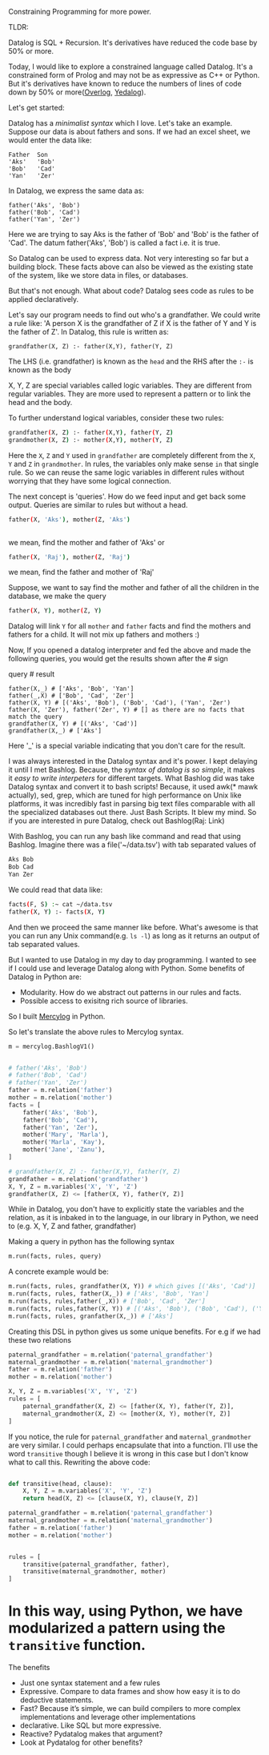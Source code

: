 Constraining Programming for more power.

TLDR:

Datalog is SQL + Recursion. It's derivatives have reduced the code base by 50% or more.

Today, I would like to explore a constrained  language called Datalog. It's a constrained form of Prolog and may not be as expressive as C++ or Python. But it's derivatives have known to reduce the numbers of lines of code down by 50% or more([Overlog](https://dl.acm.org/citation.cfm?id=1755913.1755937), [Yedalog](https://storage.googleapis.com/pub-tools-public-publication-data/pdf/43462.pdf)). 

Let's get started:


Datalog has a *minimalist syntax* which I love. Let's take an example.
Suppose our data is about fathers and sons. If we had an excel sheet, we would enter the data like:
```
Father  Son
'Aks'   'Bob'
'Bob'   'Cad'
'Yan'   'Zer'
```
In Datalog, we express the same data as:

```
father('Aks', 'Bob')
father('Bob', 'Cad')
father('Yan', 'Zer')
```
Here we are trying to say Aks is the father of 'Bob' and 'Bob' is the father of 'Cad'. The datum father('Aks', 'Bob') is called a fact i.e. it is true.

So Datalog can be used to express data. Not very interesting so far but a building block. These facts above can also be viewed as the existing state of the system, like we store data in files, or databases.

But that's not enough. What about code? Datalog sees code as rules to be applied declaratively.

Let's say our program needs to find out who's a grandfather. We could write a rule like:
'A person X is the grandfather of Z if X is the father of Y and Y is the father of Z'. In Datalog, this rule is written as:
 
```datalog
grandfather(X, Z) :- father(X,Y), father(Y, Z)
```
The LHS (i.e. grandfather) is known as the `head` and the RHS after the `:-` is known as the body

X, Y, Z are special variables called logic variables. They are different from regular variables. They are more used to represent a pattern or to link the head and the body.

To further understand logical variables, consider these two rules:


```bash
grandfather(X, Z) :- father(X,Y), father(Y, Z)
grandmother(X, Z) :- mother(X,Y), mother(Y, Z)
```
 Here the `X`, `Z` and `Y` used in `grandfather` are completely different from the `X`, `Y` and `Z` in `grandmother`. In rules, the variables only make sense `in` that single rule. So we can reuse the same logic variables in different rules without worrying that they have some logical connection.


The next concept is 'queries'. How do we feed input and get back some output. 
Queries are similar to rules but without a head.
 
```bash
father(X, 'Aks'), mother(Z, 'Aks')
 
```
we mean, find the mother and father of 'Aks'
or 
```bash
father(X, 'Raj'), mother(Z, 'Raj')
```
we mean, find the father and mother of 'Raj'
 
Suppose, we want to say find the mother and father of all the children in the database, we make the query

```bash
father(X, Y), mother(Z, Y) 
```
Datalog will link `Y` for all `mother` and `father` facts and find the mothers and fathers for a child. It will not mix up fathers and mothers :)

Now, If you opened a datalog interpreter and fed the above and made the following queries, you would get the results shown after the # sign

query # result
```
father(X,_) # ['Aks', 'Bob', 'Yan']
father(_,X) # ['Bob', 'Cad', 'Zer']
father(X, Y) # [('Aks', 'Bob'), ('Bob', 'Cad'), ('Yan', 'Zer')
father(X, 'Zer'), father('Zer', Y) # [] as there are no facts that match the query
grandfather(X, Y) # [('Aks', 'Cad')]
grandfather(X,_) # ['Aks']
```
Here '_' is a special variable indicating that you don't care for the result.


I was always interested in the Datalog syntax and it's power. I kept delaying it until I met Bashlog. Because, the *syntax of datalog is so simple*, it makes it *easy to write interpeters* for different targets. What Bashlog did was take Datalog syntax and convert it to bash scripts! Because, it used awk(* mawk actually), sed, grep, which are tuned for high performance on Unix like platforms, it was incredibly fast in parsing big text files comparable with all the specialized databases out there. Just Bash Scripts. It blew my mind. So if you are interested in pure Datalog, check out Bashlog(Raj: Link)

With Bashlog, you can run any bash like command and read that using Bashlog. Imagine there was a file('~/data.tsv') with tab separated values of
```bash
Aks	Bob
Bob Cad
Yan Zer
```

We could read that data like:
```bash
facts(F, S) :~ cat ~/data.tsv
father(X, Y) :- facts(X, Y)
```
And then we proceed the same manner like before. What's awesome is that you can run any Unix command(e.g. `ls -l`) as long as it returns an output of tab separated values.

But I wanted to  use Datalog in my day to day programming. I wanted to see if I could use and leverage Datalog along with Python. Some benefits of Datalog in Python are:

- Modularity. How do we abstract out patterns in our rules and facts.
- Possible access to exisitng rich source of libraries.

So I built [Mercylog](https://github.com/RAbraham/mercylog) in Python. 

So let's translate the above rules to Mercylog syntax. 
   
```python
m = mercylog.BashlogV1()
```
```python

# father('Aks', 'Bob')
# father('Bob', 'Cad')
# father('Yan', 'Zer')
father = m.relation('father')
mother = m.relation('mother')
facts = [
    father('Aks', 'Bob'),
    father('Bob', 'Cad'),
    father('Yan', 'Zer'),
    mother('Mary', 'Marla'),
    mother('Marla', 'Kay'),
    mother('Jane', 'Zanu'),
] 

```
```python
# grandfather(X, Z) :- father(X,Y), father(Y, Z)
grandfather = m.relation('grandfather')
X, Y, Z = m.variables('X', 'Y', 'Z') 
grandfather(X, Z) <= [father(X, Y), father(Y, Z)]
```

While in Datalog, you don't have to explicitly state the variables and the relation, as it is inbaked in to the language,  in our library in Python, we need to (e.g. X, Y, Z and father, grandfather)

Making a query in python has the following syntax
```python
m.run(facts, rules, query)
```
A concrete example would be:
```python
m.run(facts, rules, grandfather(X, Y)) # which gives [('Aks', 'Cad')]
m.run(facts, rules, father(X,_)) # ['Aks', 'Bob', 'Yan']
m.run(facts, rules,father(_,X)) # ['Bob', 'Cad', 'Zer']
m.run(facts, rules,father(X, Y)) # [('Aks', 'Bob'), ('Bob', 'Cad'), ('Yan', 'Zer')
m.run(facts, rules, granfather(X,_)) # ['Aks']
```

Creating this DSL in python gives us some unique benefits. For e.g if we had these two relations
```python
paternal_grandfather = m.relation('paternal_grandfather')
maternal_grandmother = m.relation('maternal_grandmother')
father = m.relation('father')
mother = m.relation('mother')

X, Y, Z = m.variables('X', 'Y', 'Z')
rules = [
    paternal_grandfather(X, Z) <= [father(X, Y), father(Y, Z)],
    maternal_grandmother(X, Z) <= [mother(X, Y), mother(Y, Z)]
] 

```
If you notice, the rule for `paternal_grandfather` and `maternal_grandmother` are very similar. I could perhaps encapsulate that into a function. I'll use the word `transitive` though I believe it is wrong in this case but I don't know what to call this. Rewriting the above code:
```python

def transitive(head, clause):
    X, Y, Z = m.variables('X', 'Y', 'Z')
    return head(X, Z) <= [clause(X, Y), clause(Y, Z)]

paternal_grandfather = m.relation('paternal_grandfather')
maternal_grandmother = m.relation('maternal_grandmother')
father = m.relation('father')
mother = m.relation('mother')


rules = [
    transitive(paternal_grandfather, father),
    transitive(maternal_grandmother, mother)
]     
```

In this way, using Python, we have modularized a pattern using the `transitive` function.
========

The benefits
- Just one syntax statement and a few rules
- Expressive. Compare to data frames and show how easy it is to do deductive statements.
- Fast? Because it’s simple, we can build compilers to more complex implementations and leverage other implementations
- declarative. Like SQL but more expressive.
- Reactive? Pydatalog makes that argument? 
- Look at Pydatalog for other benefits?
